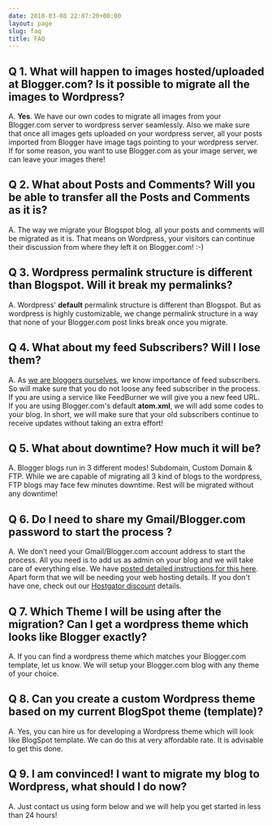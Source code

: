 ```yaml
---
date: 2010-03-08 22:07:20+00:00
layout: page
slug: faq
title: FAQ
---
```

## Q 1. What will happen to images hosted/uploaded at Blogger.com? Is it possible to migrate all the images to Wordpress?

A. **Yes**. We have our own codes to migrate all images from your Blogger.com server to wordpress server seamlessly. Also we make sure that once all images gets uploaded on your wordpress server, all your posts imported from Blogger have image tags pointing to your wordpress server. If for some reason, you want to use Blogger.com as your image server, we can leave your images there!

## Q 2. What about Posts and Comments? Will you be able to transfer all the Posts and Comments as it is?

A. The way we migrate your Blogspot blog, all your posts and comments will be migrated as it is. That means on Wordpress, your visitors can continue their discussion from where they left it on Blogger.com! :-)

## Q 3. Wordpress permalink structure is different than Blogspot. Will it break my permalinks?

A. Wordpress' **default** permalink structure is different than Blogspot. But as wordpress is highly customizable, we change permalink structure in a way that none of your Blogger.com post links break once you migrate.

## Q 4. What about my feed Subscribers? Will I lose them?

A. As [we are bloggers ourselves](http://rtblogs.com/blog-list/), we know importance of feed subscribers. So will make sure that you do not loose any feed subscriber in the process.
If you are using a service like FeedBurner we will give you a new feed URL. If you are using Blogger.com's default **atom.xml**, we will add some codes to your blog. In short, we will make sure that your old subscribers continue to receive updates without taking an extra effort!

## Q 5. What about downtime? How much it will be?

A. Blogger blogs run in 3 different modes! Subdomain, Custom Domain & FTP. While we are capable of migrating all 3 kind of blogs to the wordpress, FTP blogs may face few minutes downtime. Rest will be migrated without any downtime!

## Q 6. Do I need to share my Gmail/Blogger.com password to start the process ?

A. We don’t need your Gmail/Blogger.com account address to start the process. All you need is to add us as admin on your blog and we will take care of everything else. We have [posted detailed instructions for this here](https://rtcamp.com/giving-admin-access-to-your-blogspot-blog-without-sharing-password/).
Apart form that we will be needing your web hosting details. If you don't have one, check out our [Hostgator discount](https://rtcamp.com/webhosts/hostgator/) details.

## Q 7. Which Theme I will be using after the migration? Can I get a wordpress theme which looks like Blogger exactly?

A. If you can find a wordpress theme which matches your Blogger.com template, let us know. We will setup your Blogger.com blog with any theme of your choice.

## Q 8. Can you create a custom Wordpress theme based on my current BlogSpot theme (template)?

A. Yes, you can hire us for developing a Wordpress theme which will look like BlogSpot template. We can do this at very affordable rate. It is advisable to get this done.

## Q 9. I am convinced! I want to migrate my blog to Wordpress, what should I do now?

A. Just contact us using form below and we will help you get started in less than 24 hours!
